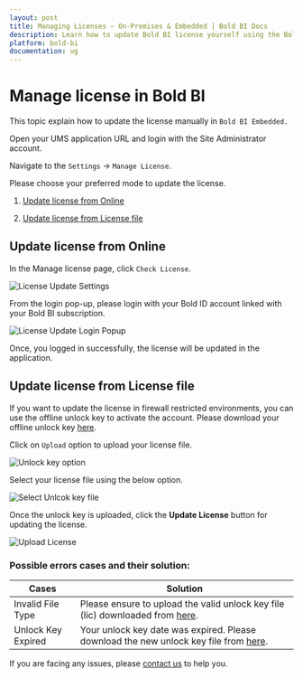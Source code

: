 ```yaml
---
layout: post
title: Managing Licenses – On-Premises & Embedded | Bold BI Docs
description: Learn how to update Bold BI license yourself using the Bold account linked with your subscription in Bold BI application.
platform: bold-bi
documentation: ug
---
```


# Manage license in Bold BI

This topic explain how to update the license manually in `Bold BI Embedded.` 

Open your UMS application URL and login with the Site Administrator account.

Navigate to the `Settings` -> `Manage License`.

Please choose your preferred mode to update the license.
  1. [Update license from Online](#update-license-from-online)
  
  2. [Update license from License file](#update-license-from-license-file)

## Update license from Online

In the Manage license page, click `Check License`.
   
   ![License Update Settings](/bold-bi-docs/static/assets/embedded/multi-tenancy/images/manage-license-page.png#max-width=95%)

From the login pop-up, please login with your Bold ID account linked with your Bold BI subscription.
   
   ![License Update Login Popup](/bold-bi-docs/static/assets/embedded/multi-tenancy/images/update-license-login-popup.png#max-width=95%)

Once, you logged in successfully, the license will be updated in the application.

## Update license from License file

If you want to update the license in firewall restricted environments, you can use the offline unlock key to activate the account. Please download your offline unlock key [here](https://www.boldbi.com/account/downloads/embedded).

Click on `Upload` option to upload your license file.

![Unlock key option](/bold-bi-docs/static/assets/embedded/multi-tenancy/images/license-upload-option.png#max-width=95%)

Select your license file using the below option.

![Select Unlcok key file ](/bold-bi-docs/static/assets/embedded/multi-tenancy/images/license-upload-dialog.png#max-width=95%)

Once the unlock key is uploaded, click the **Update License** button for updating the license.

![Upload License](/bold-bi-docs/static/assets/embedded/multi-tenancy/images/upload-license.png#max-width=95%)

### Possible errors cases and their solution:

| Cases      | Solution                                            |
|-------------------  |-----------------------------------------------------------  |
| Invalid File Type | Please ensure to upload the valid unlock key file (lic) downloaded from [here](https://www.boldbi.com/account/downloads/embedded).    
|  Unlock Key Expired    | Your unlock key date was expired. Please download the new unlock key file from [here](https://www.boldbi.com/account/downloads/embedded).   |

If you are facing any issues, please [contact us](https://www.boldbi.com/support) to help you.